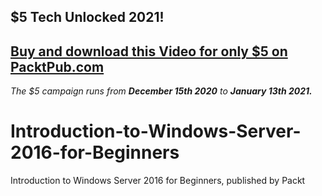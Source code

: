 ## $5 Tech Unlocked 2021!
[Buy and download this Video for only $5 on PacktPub.com](https://www.packtpub.com/product/introduction-to-windows-server-2016-for-beginners-video/9781839210501)
-----
*The $5 campaign         runs from __December 15th 2020__ to __January 13th 2021.__*

# Introduction-to-Windows-Server-2016-for-Beginners
Introduction to Windows Server 2016 for Beginners, published by Packt
